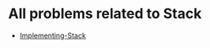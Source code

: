 # All problems related to Stack
* [Implementing-Stack](https://github.com/ColonelAVP/Problem-Solving-/blob/master/Data-structures/Stack/Stack.py)

